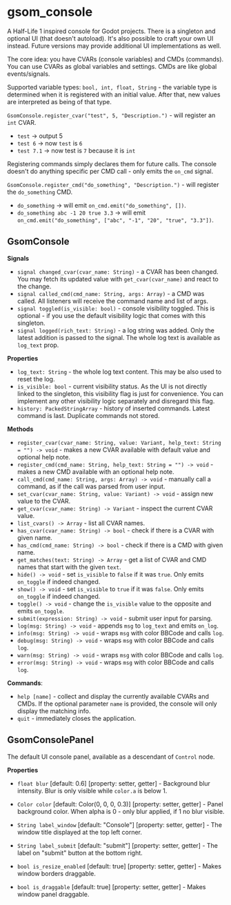 # gsom_console

A Half-Life 1 inspired console for Godot projects. There is a singleton and optional UI (that doesn't autoload).
It's also possible to craft your own UI instead. Future versions may provide additional UI implementations as well.

The core idea: you have CVARs (console variables) and CMDs (commands). You can use CVARs
as global variables and settings. CMDs are like global events/signals.

Supported variable types: `bool, int, float, String` - the variable type is determined when it
is registered with an initial value. After that, new values are interpreted as being of that type.

`GsomConsole.register_cvar("test", 5, "Description.")` - will register an `int` CVAR.

* `test` -> output 5
* `test 6` -> now `test` is `6`
* `test 7.1` -> now test is `7` because it is `int`

Registering commands simply declares them for future calls. The console doesn't do anything
specific per CMD call - only emits the `on_cmd` signal.

`GsomConsole.register_cmd("do_something", "Description.")` - will register the `do_something` CMD.

* `do_something` -> will emit `on_cmd.emit("do_something", [])`.
* `do_something abc -1 20 true 3.3` -> will emit `on_cmd.emit("do_something", ["abc", "-1", "20", "true", "3.3"])`.


## GsomConsole


**Signals**

* `signal changed_cvar(cvar_name: String)` - a CVAR has been changed. You may fetch its updated value
    with `get_cvar(cvar_name)` and react to the change.
* `signal called_cmd(cmd_name: String, args: Array)` - a CMD was called. All listeners will receive
    the command name and list of args.
* `signal toggled(is_visible: bool)` - console visibility toggled. This is optional - if you
    use the default visibility logic that comes with this singleton.
* `signal logged(rich_text: String)` - a log string was added. Only the latest addition is passed
    to the signal. The whole log text is available as `log_text` prop.

**Properties**

* `log_text: String` - the whole log text content. This may be also used to reset the log.
* `is_visible: bool` - current visibility status. As the UI is not directly linked to
    the singleton, this visibility flag is just for convenience. You can implement any
    other visibility logic separately and disregard this flag.
* `history: PackedStringArray` - history of inserted commands.
    Latest command is last. Duplicate commands not stored.

**Methods**

* `register_cvar(cvar_name: String, value: Variant, help_text: String = "") -> void` - makes a new
    CVAR available with default value and optional help note.
* `register_cmd(cmd_name: String, help_text: String = "") -> void` - makes a new
    CMD available with an optional help note.
* `call_cmd(cmd_name: String, args: Array) -> void` - manually call a command,
    as if the call was parsed from user input.
* `set_cvar(cvar_name: String, value: Variant) -> void` - assign new value to the CVAR.
* `get_cvar(cvar_name: String) -> Variant` - inspect the current CVAR value.
* `list_cvars() -> Array` - list all CVAR names.
* `has_cvar(cvar_name: String) -> bool` - check if there is a CVAR with given name.
* `has_cmd(cmd_name: String) -> bool` - check if there is a CMD with given name.
* `get_matches(text: String) -> Array` - get a list of CVAR and CMD names that start with the given `text`.
* `hide() -> void` - set `is_visible` to `false` if it was `true`. Only emits `on_toggle` if indeed changed.
* `show() -> void` - set `is_visible` to `true` if it was `false`. Only emits `on_toggle` if indeed changed.
* `toggle() -> void` - change the `is_visible` value to the opposite and emits `on_toggle`.
* `submit(expression: String) -> void` - submit user input for parsing.
* `log(msg: String) -> void` - appends `msg` to `log_text` and emits `on_log`.
* `info(msg: String) -> void` - wraps `msg` with color BBCode and calls `log`.
* `debug(msg: String) -> void` - wraps `msg` with color BBCode and calls `log`.
* `warn(msg: String) -> void` - wraps `msg` with color BBCode and calls `log`.
* `error(msg: String) -> void` - wraps `msg` with color BBCode and calls `log`.

**Commands**:

* `help [name]` - collect and display the currently available CVARs and CMDs. If
    the optional parameter `name` is provided, the console will only display the matching info.
* `quit` - immediately closes the application.


## GsomConsolePanel

The default UI console panel, available as a descendant of `Control` node.

**Properties**

* `float blur` [default: 0.6] [property: setter, getter] -
    Background blur intensity. Blur is only visible while `color.a` is below 1.

* `Color color` [default: Color(0, 0, 0, 0.3)] [property: setter, getter] -
    Panel background color. When alpha is 0 - only blur applied, if 1 no blur visible.

* `String label_window` [default: "Console"] [property: setter, getter] -
    The window title displayed at the top left corner.

* `String label_submit` [default: "submit"] [property: setter, getter] -
    The label on "submit" button at the bottom right.

* `bool is_resize_enabled` [default: true] [property: setter, getter] -
    Makes window borders draggable.


* `bool is_draggable` [default: true] [property: setter, getter] -
    Makes window panel draggable.